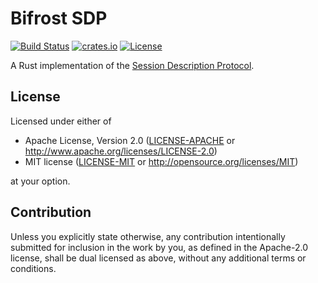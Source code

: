 # Bifrost SDP

[![Build Status](https://api.cirrus-ci.com/github/bifrost-rs/bifrost.svg)](https://cirrus-ci.com/github/bifrost-rs/bifrost)
[![crates.io](https://img.shields.io/crates/v/bifrost-sdp)](https://crates.io/crates/bifrost-sdp)
[![License](https://img.shields.io/crates/l/bifrost-sdp)](#license)

A Rust implementation of the [Session Description Protocol](https://tools.ietf.org/html/rfc4566).

## License

Licensed under either of

 * Apache License, Version 2.0
   ([LICENSE-APACHE](LICENSE-APACHE) or http://www.apache.org/licenses/LICENSE-2.0)
 * MIT license
   ([LICENSE-MIT](LICENSE-MIT) or http://opensource.org/licenses/MIT)

at your option.

## Contribution

Unless you explicitly state otherwise, any contribution intentionally submitted
for inclusion in the work by you, as defined in the Apache-2.0 license, shall be
dual licensed as above, without any additional terms or conditions.
